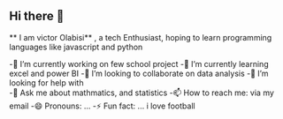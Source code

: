 ## Hi there 👋


**  I am victor Olabisi** ,   a tech Enthusiast,  hoping to learn  programming  languages like javascript and python

-🔭 I’m currently working on  few school  project
-🌱 I’m currently learning excel  and power  BI 
-👯 I’m looking to collaborate on   data  analysis
 -🤔 I’m looking for help with  
 -💬 Ask me about  mathmatics, and  statistics 
 -📫 How to reach me:   via my email
 -😄 Pronouns: ...
 -⚡ Fun fact: ... i love football 

